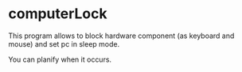 # computerLock

This program allows to block hardware component (as keyboard and mouse) and set pc in sleep mode.

You can planify when it occurs.
